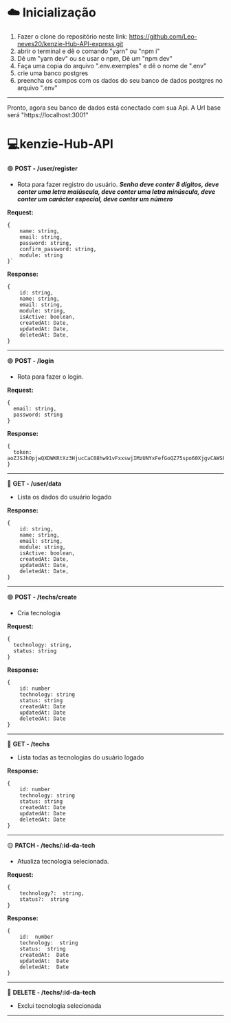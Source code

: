 # :cloud: Inicialização

1. Fazer o clone do repositório neste link: https://github.com/Leo-neves20/kenzie-Hub-API-express.git
2. abrir o terminal e dê o comando "yarn" ou "npm i"
3. Dê um "yarn dev" ou se usar o npm, Dê um "npm dev"
4. Faça uma copia do arquivo ".env.exemples" e dê o nome de ".env"
5. crie uma banco postgres
6. preencha os campos com os dados do seu banco de dados postgres no arquivo ".env"

_______________________________________________________________________________________________________________________________________________________________________

Pronto, agora seu banco de dados está conectado com sua Api. A Url base será "https://localhost:3001"
# 💻kenzie-Hub-API

🟢 **POST - /user/register**


* Rota para fazer registro do usuário. ***Senha deve conter 8 dígitos, deve conter uma letra maiúscula, deve conter uma letra minúscula, deve conter um carácter especial, deve conter um número***

     
**Request:**
````
{
	name: string,
	email: string,
	password: string,
	confirm_password: string,
	module: string
}`
````
	
**Response:** 
````
{
    id: string,
    name: string,
    email: string,
    module: string,
    isActive: boolean, 
    createdAt: Date,
    updatedAt: Date,
    deletedAt: Date,
}
````

_______________________________________________________________________________________________________________________________________________________________________

🟢 **POST - /login**

* Rota para fazer o login.

**Request:** 
````
{
  email: string,
  password: string
}
````

**Response:** 
````
{
  token: aoZJSJhOpjwQXDWKRtXz3HjucCaC08hw91vFxxswjIMzUNYxFefGoQZ75spo60XjgvCAWSFAtxPjdMnYpkxLH7E63aa2cf042609
}
````

_______________________________________________________________________________________________________________________________________________________________________

🔵 **GET - /user/data**

* Lista os dados do usuário logado

**Response:** 
````
{
    id: string,
    name: string,
    email: string,
    module: string,
    isActive: boolean, 
    createdAt: Date,
    updatedAt: Date,
    deletedAt: Date,
}
````

_______________________________________________________________________________________________________________________________________________________________________

🟢 **POST - /techs/create**

* Cria tecnologia 

**Request:** 
````
{
  technology: string,
  status: string
}
````

**Response:** 
````
{
    id: number
    technology: string
    status: string
    createdAt: Date
    updatedAt: Date
    deletedAt: Date
}
````

_______________________________________________________________________________________________________________________________________________________________________

🔵 **GET - /techs**

* Lista todas as tecnologias do usuário logado

**Response:** 
````
{
    id: number
    technology: string
    status: string
    createdAt: Date
    updatedAt: Date
    deletedAt: Date
}
````

_______________________________________________________________________________________________________________________________________________________________________

🟡 **PATCH - /techs/:id-da-tech**

 - Atualiza tecnologia selecionada.

**Request:**

````
{
	technology?:  string,
	status?:  string
}
````

**Response:** 
````
{
	id:  number
	technology:  string
	status:  string
	createdAt:  Date
	updatedAt:  Date
	deletedAt:  Date
}
````

_______________________________________________________________________________________________________________________________________________________________________

🔴 **DELETE - /techs/:id-da-tech**

 - Exclui tecnologia selecionada
 _______________________________________________________________________________________________________________________________________________________________________
